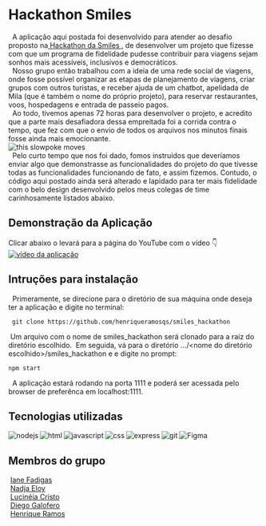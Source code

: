 # Hackathon Smiles
  &nbsp; A aplicação aqui postada foi desenvolvido para atender ao desafio proposto na<a href="https://www.hackathonsmiles.com.br/"> Hackathon da Smiles </a>
  , de desenvolver um projeto que fizesse com que um programa de fidelidade pudesse contribuir para viagens sejam sonhos mais acessíveis, inclusivos e democráticos.
  <br>
  &nbsp; Nosso grupo então trabalhou com a ideia de uma rede social de viagens, onde fosse possível organizar as etapas de planejamento de viagens, criar grupos com outros turistas,
  e receber ajuda  de um chatbot, apelidada de Mila (que é também o nome do próprio projeto),  para reservar restaurantes, voos, hospedagens e entrada de passeio pagos.
     <br>
    &nbsp; Ao todo, tivemos apenas 72 horas para desenvolver o projeto, e acredito que a parte mais desafiadora dessa empreitada foi a corrida contra o tempo, que fez com que o envio de todos os arquivos nos minutos finais fosse ainda mais emocionante.<br>
   <img align="center" src="http://pa1.narvii.com/5725/2f6a9716c1c4c9f5ff058ebcbe8123f61dcdf615_hq.gif" alt="this slowpoke moves"  />
   <br>
    &nbsp;
   Pelo curto tempo que nos foi dado, fomos instruídos que deveríamos enviar algo que demonstrasse as funcionalidades do projeto do que tivesse todas as funcionalidades
   funcionando de fato, e assim fizemos. Contudo, o código aqui postado ainda será alterado e lapidado para ter mais fidelidade com o belo design desenvolvido pelos meus colegas de time carinhosamente listados abaixo.
   
## Demonstração da Aplicação

Clicar abaixo o levará para a página do YouTube com o vídeo :point_down:
<br>
[![vídeo da aplicação](https://img.youtube.com/vi/sY2M7lYj5qM/0.jpg)](https://www.youtube.com/watch?v=sY2M7lYj5qM)




## Intruções para instalação
  &nbsp; Primeramente, se direcione para o diretório de sua máquina onde deseja ter a aplicação e digite no terminal:
   
  ```
   git clone https://github.com/henriqueramosqs/smiles_hackathon
   ```
   
  &nbsp;Um arquivo com o nome de smiles_hackathon será clonado para a raíz do diretório escolhido.
   &nbsp;Em seguida, vá para o diretório .../<nome do diretório escolhido>/smiles_hackathon e e digite no prompt:
   ```
   npm start
   ```
&nbsp; A aplicação estará rodando na porta 1111 e poderá ser acessada pelo browser de preferênca em localhost:1111.

## Tecnologias utilizadas

<img align="left" alt="nodejs" src="https://img.shields.io/badge/node.js%20-%2343853D.svg?&style=for-the-badge&logo=node.js&logoColor=white" />
<img align="left" alt="html" src="https://img.shields.io/badge/HTML5-E34F26?style=for-the-badge&logo=html5&logoColor=white" />
<img align="left" alt="javascript" src="https://img.shields.io/badge/JavaScript-323330?style=for-the-badge&logo=javascript&logoColor=F7DF1E" />
<img align="left" alt="css" src="https://img.shields.io/badge/CSS3-1572B6?style=for-the-badge&logo=css3&logoColor=white" />
<img align="left" alt="express" src="https://img.shields.io/badge/Express.js-249225?style=for-the-badge&logo=express&logoColor=white" />
<img align="left" alt="git" src="https://img.shields.io/badge/Git-F05032?style=for-the-badge&logo=git&logoColor=white" />
<img align="left" alt="Figma" src="https://img.shields.io/badge/Figma-F24E1E?style=for-the-badge&logo=figma&logoColor=white" />
<br>

## Membros do grupo
   &nbsp;<a href ="https://www.linkedin.com/in/ianefadigas/o">Iane Fadigas</a>
  <br>
   &nbsp;<a href ="https://www.linkedin.com/in/nadja-engenheiradeproducao">Nadja Eloy</a>
  <br>
   &nbsp;<a href="https://www.linkedin.com/in/lucin%C3%A9ia-cristo/">Lucinéia Cristo</a>
     <br>
   &nbsp;<a href="https://www.linkedin.com/in/galofero">Diego Galofero</a>
   <br>
   &nbsp;<a href="https://www.linkedin.com/in/henrique-ramos-02b4151b0/">Henrique Ramos</a>
 
 
